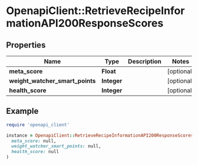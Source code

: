 # OpenapiClient::RetrieveRecipeInformationAPI200ResponseScores

## Properties

| Name | Type | Description | Notes |
| ---- | ---- | ----------- | ----- |
| **meta_score** | **Float** |  | [optional] |
| **weight_watcher_smart_points** | **Integer** |  | [optional] |
| **health_score** | **Integer** |  | [optional] |

## Example

```ruby
require 'openapi_client'

instance = OpenapiClient::RetrieveRecipeInformationAPI200ResponseScores.new(
  meta_score: null,
  weight_watcher_smart_points: null,
  health_score: null
)
```

